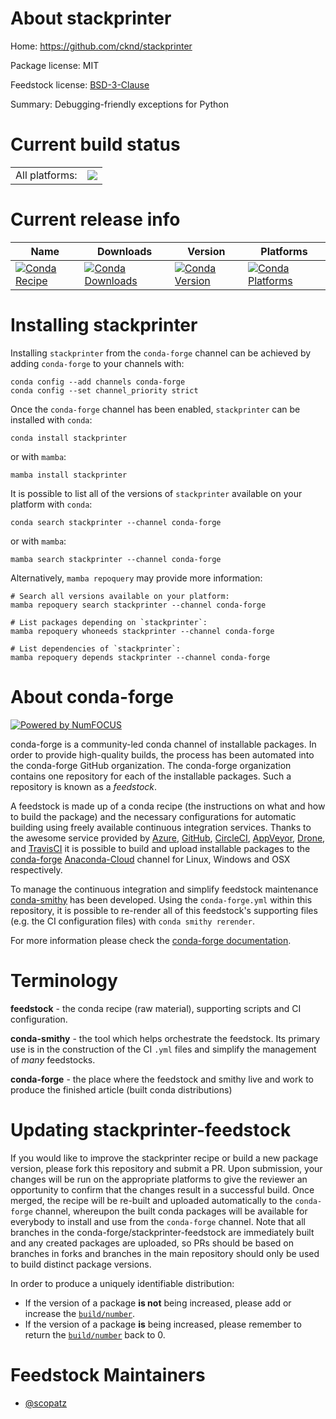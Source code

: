 About stackprinter
==================

Home: https://github.com/cknd/stackprinter

Package license: MIT

Feedstock license: [BSD-3-Clause](https://github.com/conda-forge/stackprinter-feedstock/blob/main/LICENSE.txt)

Summary: Debugging-friendly exceptions for Python

Current build status
====================


<table><tr><td>All platforms:</td>
    <td>
      <a href="https://dev.azure.com/conda-forge/feedstock-builds/_build/latest?definitionId=7005&branchName=main">
        <img src="https://dev.azure.com/conda-forge/feedstock-builds/_apis/build/status/stackprinter-feedstock?branchName=main">
      </a>
    </td>
  </tr>
</table>

Current release info
====================

| Name | Downloads | Version | Platforms |
| --- | --- | --- | --- |
| [![Conda Recipe](https://img.shields.io/badge/recipe-stackprinter-green.svg)](https://anaconda.org/conda-forge/stackprinter) | [![Conda Downloads](https://img.shields.io/conda/dn/conda-forge/stackprinter.svg)](https://anaconda.org/conda-forge/stackprinter) | [![Conda Version](https://img.shields.io/conda/vn/conda-forge/stackprinter.svg)](https://anaconda.org/conda-forge/stackprinter) | [![Conda Platforms](https://img.shields.io/conda/pn/conda-forge/stackprinter.svg)](https://anaconda.org/conda-forge/stackprinter) |

Installing stackprinter
=======================

Installing `stackprinter` from the `conda-forge` channel can be achieved by adding `conda-forge` to your channels with:

```
conda config --add channels conda-forge
conda config --set channel_priority strict
```

Once the `conda-forge` channel has been enabled, `stackprinter` can be installed with `conda`:

```
conda install stackprinter
```

or with `mamba`:

```
mamba install stackprinter
```

It is possible to list all of the versions of `stackprinter` available on your platform with `conda`:

```
conda search stackprinter --channel conda-forge
```

or with `mamba`:

```
mamba search stackprinter --channel conda-forge
```

Alternatively, `mamba repoquery` may provide more information:

```
# Search all versions available on your platform:
mamba repoquery search stackprinter --channel conda-forge

# List packages depending on `stackprinter`:
mamba repoquery whoneeds stackprinter --channel conda-forge

# List dependencies of `stackprinter`:
mamba repoquery depends stackprinter --channel conda-forge
```


About conda-forge
=================

[![Powered by
NumFOCUS](https://img.shields.io/badge/powered%20by-NumFOCUS-orange.svg?style=flat&colorA=E1523D&colorB=007D8A)](https://numfocus.org)

conda-forge is a community-led conda channel of installable packages.
In order to provide high-quality builds, the process has been automated into the
conda-forge GitHub organization. The conda-forge organization contains one repository
for each of the installable packages. Such a repository is known as a *feedstock*.

A feedstock is made up of a conda recipe (the instructions on what and how to build
the package) and the necessary configurations for automatic building using freely
available continuous integration services. Thanks to the awesome service provided by
[Azure](https://azure.microsoft.com/en-us/services/devops/), [GitHub](https://github.com/),
[CircleCI](https://circleci.com/), [AppVeyor](https://www.appveyor.com/),
[Drone](https://cloud.drone.io/welcome), and [TravisCI](https://travis-ci.com/)
it is possible to build and upload installable packages to the
[conda-forge](https://anaconda.org/conda-forge) [Anaconda-Cloud](https://anaconda.org/)
channel for Linux, Windows and OSX respectively.

To manage the continuous integration and simplify feedstock maintenance
[conda-smithy](https://github.com/conda-forge/conda-smithy) has been developed.
Using the ``conda-forge.yml`` within this repository, it is possible to re-render all of
this feedstock's supporting files (e.g. the CI configuration files) with ``conda smithy rerender``.

For more information please check the [conda-forge documentation](https://conda-forge.org/docs/).

Terminology
===========

**feedstock** - the conda recipe (raw material), supporting scripts and CI configuration.

**conda-smithy** - the tool which helps orchestrate the feedstock.
                   Its primary use is in the construction of the CI ``.yml`` files
                   and simplify the management of *many* feedstocks.

**conda-forge** - the place where the feedstock and smithy live and work to
                  produce the finished article (built conda distributions)


Updating stackprinter-feedstock
===============================

If you would like to improve the stackprinter recipe or build a new
package version, please fork this repository and submit a PR. Upon submission,
your changes will be run on the appropriate platforms to give the reviewer an
opportunity to confirm that the changes result in a successful build. Once
merged, the recipe will be re-built and uploaded automatically to the
`conda-forge` channel, whereupon the built conda packages will be available for
everybody to install and use from the `conda-forge` channel.
Note that all branches in the conda-forge/stackprinter-feedstock are
immediately built and any created packages are uploaded, so PRs should be based
on branches in forks and branches in the main repository should only be used to
build distinct package versions.

In order to produce a uniquely identifiable distribution:
 * If the version of a package **is not** being increased, please add or increase
   the [``build/number``](https://docs.conda.io/projects/conda-build/en/latest/resources/define-metadata.html#build-number-and-string).
 * If the version of a package **is** being increased, please remember to return
   the [``build/number``](https://docs.conda.io/projects/conda-build/en/latest/resources/define-metadata.html#build-number-and-string)
   back to 0.

Feedstock Maintainers
=====================

* [@scopatz](https://github.com/scopatz/)

